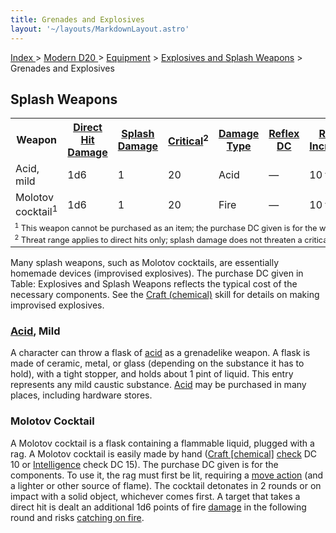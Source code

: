 ```yaml
---
title: Grenades and Explosives
layout: '~/layouts/MarkdownLayout.astro'
---
```


[ Index ](/) > [ Modern D20 ](/modern.d20.srd) > [Equipment](/modern.d20.srd/equipment) > [Explosives and Splash Weapons](/modern.d20.srd/equipment/weapons.explosives.splash.general) > Grenades and Explosives

## Splash Weapons


<table> <tr><th> Weapon</th><th> <a href="/modern.d20.srd/equipment/weapons.explosives.splash.general">Direct Hit Damage</a></th><th> <a href="/modern.d20.srd/equipment/weapons.explosives.splash.general">Splash Damage</a></th><th> <a href="/modern.d20.srd/equipment/weapons.explosives.splash.general">Critical</a><sup>2</sup></th><th> <a href="/modern.d20.srd/equipment/weapons.explosives.splash.general">Damage Type</a></th><th> <a href="/modern.d20.srd/equipment/weapons.explosives.splash.general">Reflex DC</a></th><th> <a href="/modern.d20.srd/equipment/weapons.explosives.splash.general">Range Increment</a></th><th> <a href="/modern.d20.srd/equipment/weapons.explosives.splash.general">Size</a></th><th> <a href="/modern.d20.srd/equipment/weapons.explosives.splash.general">Weight</a></th><th> <a href="/modern.d20.srd/equipment/weapons.explosives.splash.general">Purchase DC</a></th><th> <a href="/modern.d20.srd/equipment/weapons.explosives.splash.general">Restriction</a></th> </tr> <tr><td> Acid, mild</td><td> 1d6</td><td> 1</td><td> 20</td><td> Acid</td><td> —</td><td> 10 ft.</td><td> Tiny</td><td> 1 lb.</td><td> 6</td><td> — </td></tr> <tr><td> Molotov cocktail<sup>1</sup></td><td> 1d6</td><td> 1</td><td> 20</td><td> Fire</td><td> —</td><td> 10 ft.</td><td> Small</td><td> 1 lb.</td><td> 3</td><td> — </td></tr> <tr><td colspan="11" style="font-size: .8em; text-align: left"> <sup>1</sup> This weapon cannot be purchased as an item; the purchase DC given is for the weapon’s components.<br/> <sup>2</sup> Threat range applies to direct hits only; splash damage does not threaten a critical hit. </td></tr></table>


Many splash weapons, such as Molotov cocktails, are essentially homemade
devices (improvised explosives). The purchase DC given in Table: Explosives
and Splash Weapons reflects the typical cost of the necessary components. See
the [Craft (chemical)](/modern.d20.srd/skills/craft.chemical) skill for
details on making improvised explosives.

### [Acid](/modern.d20.srd/environment.hazards/acid), Mild

A character can throw a flask of
[acid](/modern.d20.srd/environment.hazards/acid) as a grenadelike weapon. A
flask is made of ceramic, metal, or glass (depending on the substance it has
to hold), with a tight stopper, and holds about 1 pint of liquid. This entry
represents any mild caustic substance.
[Acid](/modern.d20.srd/environment.hazards/acid) may be purchased in many
places, including hardware stores.

### Molotov Cocktail

A Molotov cocktail is a flask containing a flammable liquid, plugged with a
rag. A Molotov cocktail is easily made by hand ([Craft [chemical]](/modern.d20.srd/skills/craft.chemical)
[check](/modern.d20.srd/skills/skill.basics.php#skill) DC 10 or
[Intelligence](/modern.d20.srd/basics/ability.scores) check DC 15). The
purchase DC given is for the components. To use it, the rag must first be lit,
requiring a [move action](/modern.d20.srd/combat/move.actions) (and a lighter
or other source of flame). The cocktail detonates in 2 rounds or on impact
with a solid object, whichever comes first. A target that takes a direct hit
is dealt an additional 1d6 points of fire
[damage](/modern.d20.srd/combat/damage) in the following round and risks
[catching on fire](/modern.d20.srd/environment.hazards/catching.on.fire).

